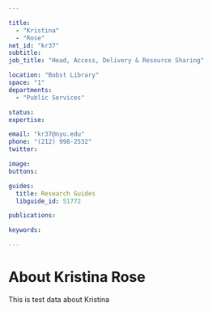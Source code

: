 ```yaml
---

title:
  - "Kristina"
  - "Rose"
net_id: "kr37"
subtitle: 
job_title: "Head, Access, Delivery & Resource Sharing"

location: "Bobst Library"
space: "1"
departments:
  - "Public Services"

status: 
expertise:

email: "kr37@nyu.edu"
phone: "(212) 998-2532"
twitter: 

image: 
buttons:

guides:
  title: Research Guides
  libguide_id: 51772

publications:

keywords:

---
```


# About Kristina Rose

This is test data about Kristina
